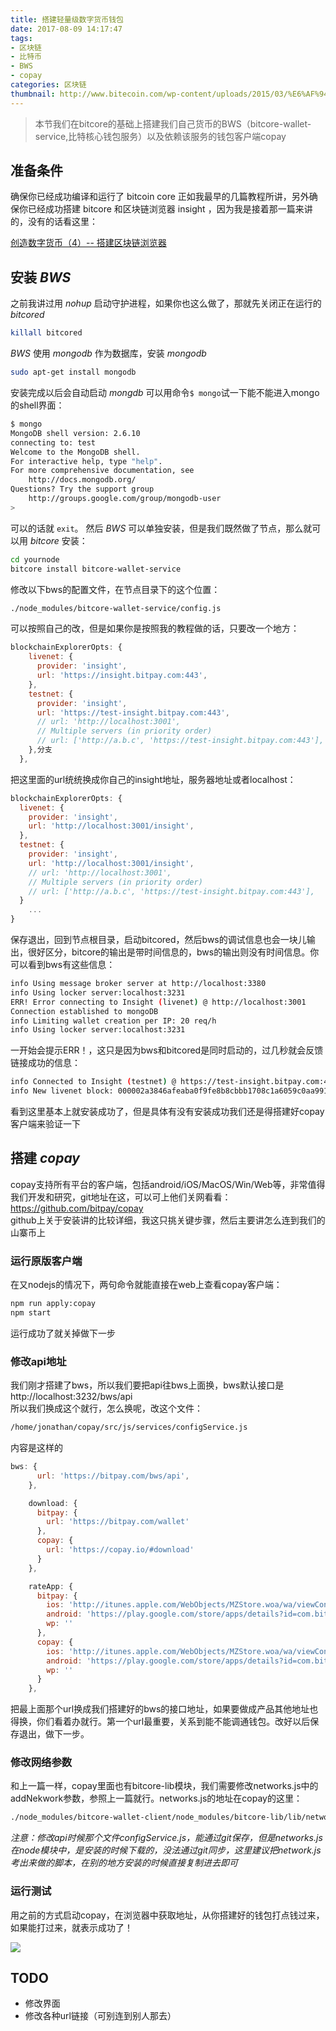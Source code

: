 ```yaml
---
title: 搭建轻量级数字货币钱包
date: 2017-08-09 14:17:47
tags:
- 区块链
- 比特币
- BWS
- copay
categories: 区块链
thumbnail: http://www.bitecoin.com/wp-content/uploads/2015/03/%E6%AF%94%E7%89%B9%E5%B8%81%E9%92%B1%E5%8C%85.jpg
---
```


> 本节我们在bitcore的基础上搭建我们自己货币的BWS（bitcore-wallet-service,比特核心钱包服务）以及依赖该服务的钱包客户端copay

## 准备条件

确保你已经成功编译和运行了 bitcoin core 正如我最早的几篇教程所讲，另外确保你已经成功搭建 bitcore 和区块链浏览器 insight ，因为我是接着那一篇来讲的，没有的话看这里：<br>

[创造数字货币（4）-- 搭建区块链浏览器](http://www.tiny-calf.com/chuang-zao-shu-zi-huo-bi-4-ji-yu-bitcorede-qu-kuai-lian-liu-lan-qi/)<br>

## 安装 *BWS*
之前我讲过用 *nohup* 启动守护进程，如果你也这么做了，那就先关闭正在运行的 *bitcored*

```bash
killall bitcored
```
*BWS* 使用 *mongodb* 作为数据库，安装 *mongodb*

```bash
sudo apt-get install mongodb
```

安装完成以后会自动启动 *mongdb* 可以用命令`$ mongo`试一下能不能进入mongo的shell界面：

```bash
$ mongo
MongoDB shell version: 2.6.10
connecting to: test
Welcome to the MongoDB shell.
For interactive help, type "help".
For more comprehensive documentation, see
	http://docs.mongodb.org/
Questions? Try the support group
	http://groups.google.com/group/mongodb-user
>

```

可以的话就 `exit`。
然后 *BWS* 可以单独安装，但是我们既然做了节点，那么就可以用 *bitcore* 安装：
```bash
cd yournode
bitcore install bitcore-wallet-service
```

修改以下bws的配置文件，在节点目录下的这个位置：

```bash
./node_modules/bitcore-wallet-service/config.js
```

可以按照自己的改，但是如果你是按照我的教程做的话，只要改一个地方：

```javascript
blockchainExplorerOpts: {
    livenet: {
      provider: 'insight',
      url: 'https://insight.bitpay.com:443',
    },
    testnet: {
      provider: 'insight',
      url: 'https://test-insight.bitpay.com:443',
      // url: 'http://localhost:3001',
      // Multiple servers (in priority order)
      // url: ['http://a.b.c', 'https://test-insight.bitpay.com:443'],
    },分支
  },
```

把这里面的url统统换成你自己的insight地址，服务器地址或者localhost：

```javascript
blockchainExplorerOpts: {
  livenet: {
    provider: 'insight',
    url: 'http://localhost:3001/insight',
  },
  testnet: {
    provider: 'insight',
    url: 'http://localhost:3001/insight',
    // url: 'http://localhost:3001',
    // Multiple servers (in priority order)
    // url: ['http://a.b.c', 'https://test-insight.bitpay.com:443'],
  }
	...
}
```

保存退出，回到节点根目录，启动bitcored，然后bws的调试信息也会一块儿输出，很好区分，bitcore的输出是带时间信息的，bws的输出则没有时间信息。你可以看到bws有这些信息：

```bash
info Using message broker server at http://localhost:3380
info Using locker server:localhost:3231
ERR! Error connecting to Insight (livenet) @ http://localhost:3001
Connection established to mongoDB
info Limiting wallet creation per IP: 20 req/h
info Using locker server:localhost:3231
```

一开始会提示ERR！，这只是因为bws和bitcored是同时启动的，过几秒就会反馈链接成功的信息：

```bash
info Connected to Insight (testnet) @ https://test-insight.bitpay.com:443
info New livenet block: 000002a3846afeaba0f9fe8b8cbbb1708c1a6059c0aa991830384edcb8c6b1e9
```

看到这里基本上就安装成功了，但是具体有没有安装成功我们还是得搭建好copay客户端来验证一下
## 搭建 *copay*
copay支持所有平台的客户端，包括android/iOS/MacOS/Win/Web等，非常值得我们开发和研究，git地址在这，可以可上他们关网看看：<br>https://github.com/bitpay/copay<br>
github上关于安装讲的比较详细，我这只挑关键步骤，然后主要讲怎么连到我们的山寨币上
### 运行原版客户端
在又nodejs的情况下，两句命令就能直接在web上查看copay客户端：
```bash
npm run apply:copay
npm start
```
运行成功了就关掉做下一步
### 修改api地址
我们刚才搭建了bws，所以我们要把api往bws上面换，bws默认接口是 http://localhost:3232/bws/api<br>所以我们换成这个就行，怎么换呢，改这个文件：
```bash
/home/jonathan/copay/src/js/services/configService.js
```
内容是这样的
```javascript
bws: {
      url: 'https://bitpay.com/bws/api',
    },

    download: {
      bitpay: {
        url: 'https://bitpay.com/wallet'
      },
      copay: {
        url: 'https://copay.io/#download'
      }
    },

    rateApp: {
      bitpay: {
        ios: 'http://itunes.apple.com/WebObjects/MZStore.woa/wa/viewContentsUserReviews?id=1149581638&pageNumber=0&sortOrdering=2&type=Purple+Software&mt=8',
        android: 'https://play.google.com/store/apps/details?id=com.bitpay.wallet',
        wp: ''
      },
      copay: {
        ios: 'http://itunes.apple.com/WebObjects/MZStore.woa/wa/viewContentsUserReviews?id=951330296&pageNumber=0&sortOrdering=2&type=Purple+Software&mt=8',
        android: 'https://play.google.com/store/apps/details?id=com.bitpay.copay',
        wp: ''
      }
    },
```
把最上面那个url换成我们搭建好的bws的接口地址，如果要做成产品其他地址也得换，你们看着办就行。第一个url最重要，关系到能不能调通钱包。改好以后保存退出，做下一步。

### 修改网络参数

和上一篇一样，copay里面也有bitcore-lib模块，我们需要修改networks.js中的addNekwork参数，参照上一篇就行。networks.js的地址在copay的这里：

```bash
./node_modules/bitcore-wallet-client/node_modules/bitcore-lib/lib/networks.js
```

*注意：修改api时候那个文件configService.js，能通过git保存，但是networks.js在node模块中，是安装的时候下载的，没法通过git同步，这里建议把network.js考出来做的脚本，在别的地方安装的时候直接复制进去即可*

### 运行测试

用之前的方式启动copay，在浏览器中获取地址，从你搭建好的钱包打点钱过来，如果能打过来，就表示成功了！

![](/images/2017-07-20-10-50-44----.png)

## TODO
* 修改界面
* 修改各种url链接（可别连到别人那去）

